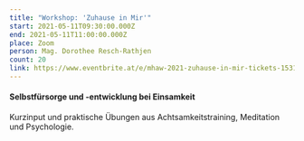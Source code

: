 ```yaml
---
title: "Workshop: 'Zuhause in Mir'"
start: 2021-05-11T09:30:00.000Z
end: 2021-05-11T11:00:00.000Z
place: Zoom
person: Mag. Dorothee Resch-Rathjen
count: 20
link: https://www.eventbrite.at/e/mhaw-2021-zuhause-in-mir-tickets-153183284327?utm-medium=discovery&utm-campaign=social&utm-content=attendeeshare&aff=escb&utm-source=cp&utm-term=listing
---
```

#### Selbstfürsorge und -entwicklung bei Einsamkeit



Kurzinput und praktische Übungen aus Achtsamkeitstraining, Meditation und Psychologie.